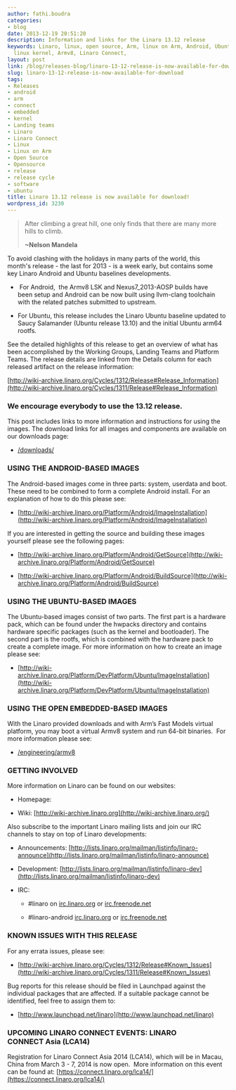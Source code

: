 ```yaml
---
author: fathi.boudra
categories:
- blog
date: 2013-12-19 20:51:20
description: Information and links for the Linaro 13.12 release
keywords: Linaro, linux, open source, Arm, linux on Arm, Android, Ubuntu, kernel,
  linux kernel, Armv8, Linaro Connect,
layout: post
link: /blog/releases-blog/linaro-13-12-release-is-now-available-for-download/
slug: linaro-13-12-release-is-now-available-for-download
tags:
- Releases
- android
- arm
- connect
- embedded
- kernel
- Landing teams
- Linaro
- Linaro Connect
- Linux
- Linux on Arm
- Open Source
- Opensource
- release
- release cycle
- software
- ubuntu
title: Linaro 13.12 release is now available for download!
wordpress_id: 3230
---
```


>
> After climbing a great hill, one only finds that there are many more hills to climb.
>
> **~Nelson Mandela**

To avoid clashing with the holidays in many parts of the world, this month's release - the last for 2013 - is a week early, but contains some key Linaro Android and Ubuntu baselines developments.

  *  For Android,  the Armv8 LSK and Nexus7_2013-AOSP builds have been setup and Android can be now built using llvm-clang toolchain with the related patches submitted to upstream.


  * For Ubuntu, this release includes the Linaro Ubuntu baseline updated to Saucy Salamander (Ubuntu release 13.10) and the initial Ubuntu arm64 rootfs.


See the detailed highlights of this release to get an overview of what has been accomplished by the Working Groups, Landing Teams and Platform Teams. The release details are linked from the Details column for each released artifact on the release information:

[http://wiki-archive.linaro.org/Cycles/1312/Release#Release_Information](http://wiki-archive.linaro.org/Cycles/1311/Release#Release_Information)


### We encourage everybody to use the 13.12 release.


This post includes links to more information and instructions for using the images. The download links for all images and components are available on our downloads page:

  * [/downloads/](/downloads/)

### USING THE ANDROID-BASED IMAGES


The Android-based images come in three parts: system, userdata and boot. These need to be combined to form a complete Android install. For an explanation of how to do this please see:

  * [http://wiki-archive.linaro.org/Platform/Android/ImageInstallation](http://wiki-archive.linaro.org/Platform/Android/ImageInstallation)


If you are interested in getting the source and building these images yourself please see the following pages:


  * [http://wiki-archive.linaro.org/Platform/Android/GetSource](http://wiki-archive.linaro.org/Platform/Android/GetSource)


  * [http://wiki-archive.linaro.org/Platform/Android/BuildSource](http://wiki-archive.linaro.org/Platform/Android/BuildSource)

### USING THE UBUNTU-BASED IMAGES


The Ubuntu-based images consist of two parts. The first part is a hardware pack, which can be found under the hwpacks directory and contains hardware specific packages (such as the kernel and bootloader). The second part is the rootfs, which is combined with the hardware pack to create a complete image. For more information on how to create an image please see:

  * [http://wiki-archive.linaro.org/Platform/DevPlatform/Ubuntu/ImageInstallation](http://wiki-archive.linaro.org/Platform/DevPlatform/Ubuntu/ImageInstallation)

### USING THE OPEN EMBEDDED-BASED IMAGES


With the Linaro provided downloads and with Arm’s Fast Models virtual platform, you may boot a virtual Armv8 system and run 64-bit binaries.  For more information please see:


  * [/engineering/armv8](/engineering/projects/)

### GETTING INVOLVED


More information on Linaro can be found on our websites:

  * Homepage: [](/)


  * Wiki: [http://wiki-archive.linaro.org](http://wiki-archive.linaro.org/)


Also subscribe to the important Linaro mailing lists and join our IRC channels to stay on top of Linaro developments:


  * Announcements: [http://lists.linaro.org/mailman/listinfo/linaro-announce](http://lists.linaro.org/mailman/listinfo/linaro-announce)


  * Development: [http://lists.linaro.org/mailman/listinfo/linaro-dev](http://lists.linaro.org/mailman/listinfo/linaro-dev)


  * IRC:


    * #linaro on [irc.linaro.org](/contact/irc/) or [irc.freenode.net](/contact/irc/)


    * #linaro-android [irc.linaro.org](/contact/irc/) or [irc.freenode.net](/contact/irc/)

### KNOWN ISSUES WITH THIS RELEASE


For any errata issues, please see:

  * [http://wiki-archive.linaro.org/Cycles/1312/Release#Known_Issues](http://wiki-archive.linaro.org/Cycles/1311/Release#Known_Issues)


Bug reports for this release should be filed in Launchpad against the individual packages that are affected. If a suitable package cannot be identified, feel free to assign them to:


  * [http://www.launchpad.net/linaro](http://www.launchpad.net/linaro)


### UPCOMING LINARO CONNECT EVENTS: LINARO CONNECT Asia (LCA14)


Registration for Linaro Connect Asia 2014 (LCA14), which will be in Macau, China from March 3 - 7, 2014 is now open.  More information on this event can be found at: [https://connect.linaro.org/lca14/](https://connect.linaro.org/lca14/)